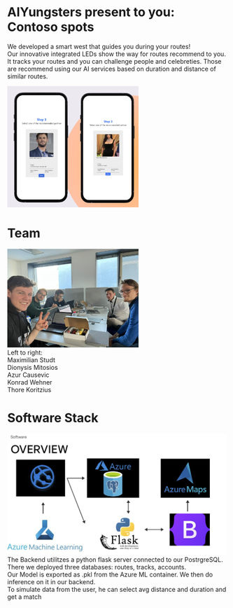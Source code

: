 # AIYungsters present to you: Contoso spots
We developed a smart west that guides you during your routes!<br>
Our innovative integrated LEDs show the way for routes recommend to you. It tracks your routes and you can challenge people and celebreties. Those are recommend using our AI services based on duration and distance of similar routes.

<img src="presentation/recommendation.png" style="width:300px"><br>
# Team
<img src="presentation/team.jpeg" style="width:300px"><br>
Left to right: <br>
Maximilian Studt<br>
Dionysis Mitosios<br>
Azur Causevic<br>
Konrad Wehner <br>
Thore Koritzius<br>

# Software Stack
<img src="presentation/stack.png" style="width:500px"><br>
The Backend utilitzes a python flask server connected to our PostrgreSQL.<br>
There we deployed three databases: routes, tracks, accounts.<br>
Our Model is exported as .pkl from the Azure ML container. We then do inference on it in our backend.<br>
To simulate data from the user, he can select avg distance and duration and get a match<br>